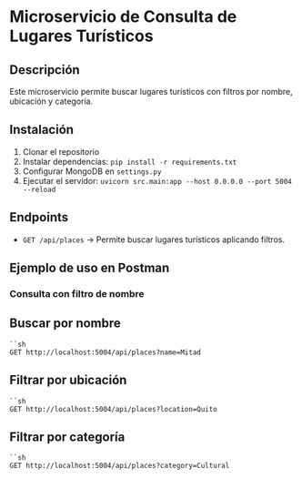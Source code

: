 # Microservicio de Consulta de Lugares Turísticos

## Descripción
Este microservicio permite buscar lugares turísticos con filtros por nombre, ubicación y categoría.

## Instalación
1. Clonar el repositorio
2. Instalar dependencias: `pip install -r requirements.txt`
3. Configurar MongoDB en `settings.py`
4. Ejecutar el servidor: `uvicorn src.main:app --host 0.0.0.0 --port 5004 --reload`

## Endpoints
- `GET /api/places` → Permite buscar lugares turísticos aplicando filtros.

## Ejemplo de uso en Postman
### **Consulta con filtro de nombre**

## Buscar por nombre
    ``sh
    GET http://localhost:5004/api/places?name=Mitad

## Filtrar por ubicación
    ``sh
    GET http://localhost:5004/api/places?location=Quito

## Filtrar por categoría
    ``sh
    GET http://localhost:5004/api/places?category=Cultural